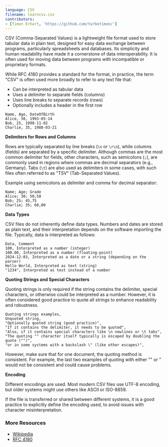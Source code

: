 ```yaml
---
language: CSV
filename: learncsv.csv
contributors:
- [Timon Erhart, 'https://github.com/turbotimon/']
---
```


CSV (Comma-Separated Values) is a lightweight file format used to store tabular data in plain text, designed for easy data exchange between programs, particularly spreadsheets and databases. Its simplicity and human readability have made it a cornerstone of data interoperability. It is often used for moving data between programs with incompatible or proprietary formats.

While RFC 4180 provides a standard for the format, in practice, the term "CSV" is often used more broadly to refer to any text file that:

- Can be interpreted as tabular data
- Uses a delimiter to separate fields (columns)
- Uses line breaks to separate records (rows)
- Optionally includes a header in the first row


```csv
Name, Age, DateOfBirth
Alice, 30, 1993-05-14
Bob, 25, 1998-11-02
Charlie, 35, 1988-03-21
```

**Delimiters for Rows and Columns**

Rows are typically separated by line breaks (`\n` or `\r\n`), while columns (fields) are separated by a specific delimiter. Although commas are the most common delimiter for fields, other characters, such as semicolons (`;`), are commonly used in regions where commas are decimal separators (e.g., Germany). Tabs (`\t`) are also used as delimiters in some cases, with such files often referred to as "TSV" (Tab-Separated Values).

Example using semicolons as delimiter and comma for decimal separator:

```csv
Name; Age; Grade
Alice; 30; 50,50
Bob; 25; 45,75
Charlie; 35; 60,00
```

**Data Types**

CSV files do not inherently define data types. Numbers and dates are stored as plain text, and their interpretation depends on the software importing the file. Typically, data is interpreted as follows:

```csv
Data, Comment
100, Interpreted as a number (integer)
100.00, Interpreted as a number (floating-point)
2024-12-03, Interpreted as a date or a string (depending on the parser)
Hello World, Interpreted as text (string)
"1234", Interpreted as text instead of a number
```

**Quoting Strings and Special Characters**

Quoting strings is only required if the string contains the delimiter, special characters, or otherwise could be interpreted as a number. However, it is often considered good practice to quote all strings to enhance readability and robustness.

```csv
Quoting strings examples,
Unquoted string,
"Optionally quoted string (good practice)",
"If it contains the delimiter, it needs to be quoted",
"Also, if it contains special characters like \n newlines or \t tabs",
"The quoting "" character itself typically is escaped by doubling the quote ("")",
"or in some systems with a backslash \" (like other escapes)",
```

However, make sure that for one document, the quoting method is consistent. For example, the last two examples of quoting with either "" or \" would not be consistent and could cause problems.

**Encoding**

Different encodings are used. Most modern CSV files use UTF-8 encoding, but older systems might use others like ASCII or ISO-8859.

If the file is transferred or shared between different systems, it is a good practice to explicitly define the encoding used, to avoid issues with character misinterpretation.

### More Resources

+ [Wikipedia](https://en.wikipedia.org/wiki/Comma-separated_values)
+ [RFC 4180](https://datatracker.ietf.org/doc/html/rfc4180)
